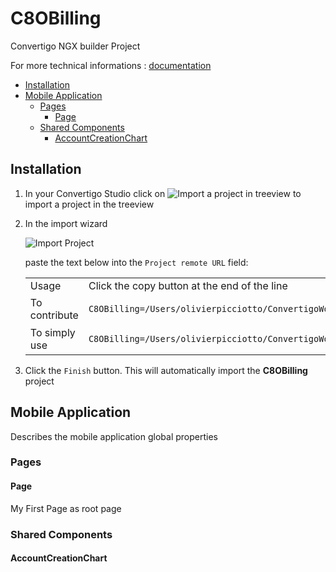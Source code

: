 


# C8OBilling

Convertigo NGX builder Project


For more technical informations : [documentation](./project.md)

- [Installation](#installation)
- [Mobile Application](#mobile-application)
    - [Pages](#pages)
        - [Page](#page)
    - [Shared Components](#shared-components)
        - [AccountCreationChart](#accountcreationchart)


## Installation

1. In your Convertigo Studio click on ![](https://github.com/convertigo/convertigo/blob/develop/eclipse-plugin-studio/icons/studio/project_import.gif?raw=true "Import a project in treeview") to import a project in the treeview
2. In the import wizard

   ![](https://github.com/convertigo/convertigo/blob/develop/eclipse-plugin-studio/tomcat/webapps/convertigo/templates/ftl/project_import_wzd.png?raw=true "Import Project")
   
   paste the text below into the `Project remote URL` field:
   <table>
     <tr><td>Usage</td><td>Click the copy button at the end of the line</td></tr>
     <tr><td>To contribute</td><td>

     ```
     C8OBilling=/Users/olivierpicciotto/ConvertigoWorkspace/C8OBilling/.git:branch=master
     ```
     </td></tr>
     <tr><td>To simply use</td><td>

     ```
     C8OBilling=/Users/olivierpicciotto/ConvertigoWorkspace/C8OBilling//archive/master.zip
     ```
     </td></tr>
    </table>
3. Click the `Finish` button. This will automatically import the __C8OBilling__ project


## Mobile Application

Describes the mobile application global properties

### Pages

#### Page

My First Page as root page

### Shared Components

#### AccountCreationChart



